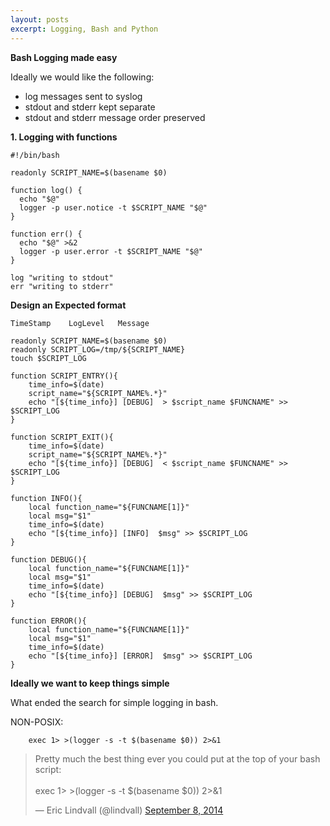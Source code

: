 ```yaml
---
layout: posts
excerpt: Logging, Bash and Python
---
```


**Bash Logging made easy**

Ideally we would like the following:

- log messages sent to syslog
- stdout and stderr kept separate
- stdout and stderr message order preserved

**1. Logging with functions**

```
#!/bin/bash

readonly SCRIPT_NAME=$(basename $0)

function log() {
  echo "$@"
  logger -p user.notice -t $SCRIPT_NAME "$@"
}

function err() {
  echo "$@" >&2
  logger -p user.error -t $SCRIPT_NAME "$@"
}

log "writing to stdout"
err "writing to stderr"
```

**Design an Expected format**

```
TimeStamp    LogLevel   Message
```

```
readonly SCRIPT_NAME=$(basename $0)
readonly SCRIPT_LOG=/tmp/${SCRIPT_NAME}
touch $SCRIPT_LOG

function SCRIPT_ENTRY(){
    time_info=$(date)
    script_name="${SCRIPT_NAME%.*}"
    echo "[${time_info}] [DEBUG]  > $script_name $FUNCNAME" >> $SCRIPT_LOG
}

function SCRIPT_EXIT(){
    time_info=$(date)
    script_name="${SCRIPT_NAME%.*}"
    echo "[${time_info}] [DEBUG]  < $script_name $FUNCNAME" >> $SCRIPT_LOG
}

function INFO(){
    local function_name="${FUNCNAME[1]}"
    local msg="$1"
    time_info=$(date)
    echo "[${time_info}] [INFO]  $msg" >> $SCRIPT_LOG
}

function DEBUG(){
    local function_name="${FUNCNAME[1]}"
    local msg="$1"
    time_info=$(date)
    echo "[${time_info}] [DEBUG]  $msg" >> $SCRIPT_LOG
}

function ERROR(){
    local function_name="${FUNCNAME[1]}"
    local msg="$1"
    time_info=$(date)
    echo "[${time_info}] [ERROR]  $msg" >> $SCRIPT_LOG
}
```

**Ideally we want to keep things simple**

What ended the search for simple logging in bash.

NON-POSIX:
```
    exec 1> >(logger -s -t $(basename $0)) 2>&1
```

<blockquote class="twitter-tweet" data-lang="en"><p lang="en" dir="ltr">Pretty much the best thing ever you could put at the top of your bash script:<br><br>exec 1&gt; &gt;(logger -s -t $(basename $0)) 2&gt;&amp;1</p>&mdash; Eric Lindvall (@lindvall) <a href="https://twitter.com/lindvall/status/509054237267853312?ref_src=twsrc%5Etfw">September 8, 2014</a></blockquote>
<script async src="//platform.twitter.com/widgets.js" charset="utf-8"></script>
